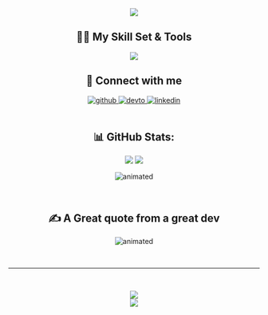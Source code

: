 <div align="center">

  <a href="https://git.io/typing-svg">
    <img src="https://readme-typing-svg.herokuapp.com/?lines=<+👋+Hello,+World!+/>;+<+👋+Hola,+World!+/>;+<+👋+Namaste,+World!+/>;+<+👋+أهلا,+World!+/>;+<+👋+Nĭ+Hăo,+World!+/>;+<+👋+Bonjour,+World!+/>;+<+👋+Ciao,+World!+/>;&center=true&size=30">
  </a>

  
<h2 align="center">👨‍💻 My Skill Set & Tools</h2>  
<p align="center"> 
  <img src="https://skillicons.dev/icons?i=androidstudio,arduino,atom,bash,c,cs,cpp,cloudflare,css,dart,discord,bots,dotnet,eclipse,firebase,flutter,git,github,heroku,html,idea,java,js,linux,md,mongodb,mysql,nodejs,php,laravel,powershell,processing,py,react,sqlite,stackoverflow,selenium,unity,visualstudio,vscode">
</p>



## 🔌 Connect with me  
<div align="center">
<a href="https://github.com/samehel" target="_blank">
<img src=https://img.shields.io/badge/github-%2324292e.svg?&style=for-the-badge&logo=github&logoColor=white alt=github style="margin-bottom: 5px;" />
</a>
<a href="https://dev.to/samehel" target="_blank">
<img src=https://img.shields.io/badge/dev.to-%2308090A.svg?&style=for-the-badge&logo=dev.to&logoColor=white alt=devto style="margin-bottom: 5px;" />
</a>
<a href="https://linkedin.com/in/sameh-elwakeel" target="_blank">
<img src=https://img.shields.io/badge/linkedin-%231E77B5.svg?&style=for-the-badge&logo=linkedin&logoColor=white alt=linkedin style="margin-bottom: 5px;" />
</a>  
</div>  
  

<br/>  


## 📊 GitHub Stats:
![](https://github-readme-stats.vercel.app/api?username=samehel&theme=ayu-mirage&hide_border=false&include_all_commits=true&count_private=true)
![](https://github-readme-streak-stats.herokuapp.com/?user=samehel&theme=ayu-mirage&hide_border=false)<br/>
<p align="center">
  <img src="https://github-readme-stats.vercel.app/api/top-langs/?username=samehel&theme=ayu-mirage&hide_border=false&include_all_commits=true&count_private=true&layout=compact" alt="animated" />
</p>
<br/>  

## ✍️ A Great quote from a great dev
<p align="center">
  <img src="https://quotes-github-readme.vercel.app/api?type=vetical&theme=dark" alt="animated" />
</p><br/>

---
<br/>

[![](https://visitcount.itsvg.in/api?id=samehel&icon=3&color=6)](https://visitcount.itsvg.in)<br/>
<a href="https://paypal.me/SamehOfficial" target="_blank" style="display: inline-block;">
    <img
        src="https://img.shields.io/badge/PayPal-00457C?style=for-the-badge&logo=paypal&logoColor=white" 
        align="center"
    />
</a>
<br />
</div>  
